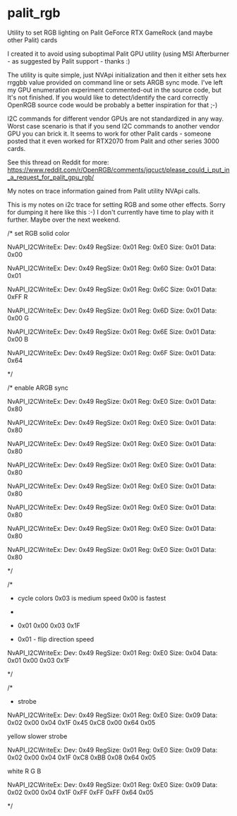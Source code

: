# palit_rgb
Utility to set RGB lighting on Palit GeForce RTX GameRock (and maybe other Palit) cards

I created it to avoid using suboptimal Palit GPU utility (using MSI Afterburner - as suggested by Palit support - thanks :)

The utility is quite simple, just NVApi initialization and then it either sets  hex rrggbb value provided on command line or sets ARGB sync mode.
I've left my GPU enumeration experiment commented-out in the source code, but It's not finished. If you would like to detect/identify the card correctly OpenRGB source code would be probably a better inspiration for that ;-) 

I2C commands for different vendor GPUs are not standardized in any way. Worst case scenario is that if you send I2C commands to another vendor GPU you can brick it.
It seems to work for other Palit cards - someone posted that it even worked for RTX2070 from Palit and other series 3000 cards. 

See this thread on Reddit for more: https://www.reddit.com/r/OpenRGB/comments/jqcuct/please_could_i_put_in_a_request_for_palit_gpu_rgb/

My notes on trace information gained from Palit utility NVApi calls.

This is my notes on i2c trace for setting RGB and some other effects. Sorry for dumping it here like this :-) 
I don't currently have time to play with it further. Maybe over the next weekend.

/* set RGB solid color

NvAPI_I2CWriteEx: Dev: 0x49 RegSize: 0x01 Reg: 0xE0 Size: 0x01 Data: 0x00

NvAPI_I2CWriteEx: Dev: 0x49 RegSize: 0x01 Reg: 0x60 Size: 0x01 Data: 0x01

NvAPI_I2CWriteEx: Dev: 0x49 RegSize: 0x01 Reg: 0x6C Size: 0x01 Data: 0xFF R

NvAPI_I2CWriteEx: Dev: 0x49 RegSize: 0x01 Reg: 0x6D Size: 0x01 Data: 0x00 G

NvAPI_I2CWriteEx: Dev: 0x49 RegSize: 0x01 Reg: 0x6E Size: 0x01 Data: 0x00 B

NvAPI_I2CWriteEx: Dev: 0x49 RegSize: 0x01 Reg: 0x6F Size: 0x01 Data: 0x64

*/

/* enable ARGB sync

NvAPI_I2CWriteEx: Dev: 0x49 RegSize: 0x01 Reg: 0xE0 Size: 0x01 Data: 0x80

NvAPI_I2CWriteEx: Dev: 0x49 RegSize: 0x01 Reg: 0xE0 Size: 0x01 Data: 0x80

NvAPI_I2CWriteEx: Dev: 0x49 RegSize: 0x01 Reg: 0xE0 Size: 0x01 Data: 0x80

NvAPI_I2CWriteEx: Dev: 0x49 RegSize: 0x01 Reg: 0xE0 Size: 0x01 Data: 0x80

NvAPI_I2CWriteEx: Dev: 0x49 RegSize: 0x01 Reg: 0xE0 Size: 0x01 Data: 0x80

NvAPI_I2CWriteEx: Dev: 0x49 RegSize: 0x01 Reg: 0xE0 Size: 0x01 Data: 0x80

NvAPI_I2CWriteEx: Dev: 0x49 RegSize: 0x01 Reg: 0xE0 Size: 0x01 Data: 0x80

NvAPI_I2CWriteEx: Dev: 0x49 RegSize: 0x01 Reg: 0xE0 Size: 0x01 Data: 0x80

*/


/*

* cycle colors 0x03 is medium speed 0x00 is fastest

*

* 0x01 0x00 0x03 0x1F

* 0x01 - flip direction speed

NvAPI_I2CWriteEx: Dev: 0x49 RegSize: 0x01 Reg: 0xE0 Size: 0x04 Data: 0x01 0x00 0x03 0x1F

*/


/*

* strobe

NvAPI_I2CWriteEx: Dev: 0x49 RegSize: 0x01 Reg: 0xE0 Size: 0x09 Data: 0x02 0x00 0x04 0x1F 0x45 0xC8 0x00 0x64 0x05


yellow slower strobe


NvAPI_I2CWriteEx: Dev: 0x49 RegSize: 0x01 Reg: 0xE0 Size: 0x09 Data: 0x02 0x00 0x04 0x1F 0xC8 0xBB 0x08 0x64 0x05


white R G B

NvAPI_I2CWriteEx: Dev: 0x49 RegSize: 0x01 Reg: 0xE0 Size: 0x09 Data: 0x02 0x00 0x04 0x1F 0xFF 0xFF 0xFF 0x64 0x05

*/
